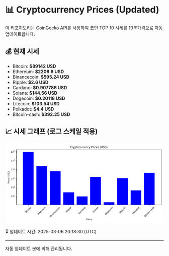 
# 📊 Cryptocurrency Prices (Updated)

이 리포지토리는 CoinGecko API를 사용하여 코인 TOP 10 시세를 10분가격으로 자동 업데이트합니다.

## 💰 현재 시세
- Bitcoin: **$89142 USD**
- Ethereum: **$2208.8 USD**
- Binancecoin: **$595.24 USD**
- Ripple: **$2.6 USD**
- Cardano: **$0.907786 USD**
- Solana: **$144.56 USD**
- Dogecoin: **$0.20118 USD**
- Litecoin: **$103.54 USD**
- Polkadot: **$4.4 USD**
- Bitcoin-cash: **$392.25 USD**

## 📈 시세 그래프 (로그 스케일 적용)
![Crypto Prices](crypto_prices.png)

⏳ 업데이트 시간: 2025-03-06 20:18:30 (UTC)

---
자동 업데이트 봇에 의해 관리됩니다.
